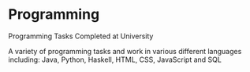 # Programming
Programming Tasks Completed at University

A variety of programming tasks and work in various different languages including:
Java, Python, Haskell, HTML, CSS, JavaScript and SQL

